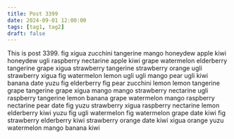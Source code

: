 ```yaml
---
title: Post 3399
date: 2024-09-01 12:00:00
tags: [tag1, tag2]
draft: false
---
```

This is post 3399.
fig
xigua
zucchini
tangerine
mango
honeydew
apple
kiwi
honeydew
ugli
raspberry
nectarine
apple
kiwi
grape
watermelon
elderberry
tangerine
grape
xigua
strawberry
tangerine
strawberry
orange
ugli
strawberry
xigua
fig
watermelon
lemon
ugli
ugli
mango
pear
ugli
kiwi
banana
date
yuzu
fig
elderberry
fig
pear
zucchini
lemon
lemon
tangerine
grape
tangerine
grape
xigua
mango
mango
strawberry
nectarine
ugli
raspberry
tangerine
lemon
banana
grape
watermelon
mango
raspberry
nectarine
pear
date
fig
yuzu
strawberry
xigua
raspberry
nectarine
lemon
elderberry
kiwi
yuzu
fig
ugli
watermelon
fig
watermelon
grape
date
kiwi
fig
strawberry
elderberry
kiwi
strawberry
orange
date
kiwi
xigua
orange
yuzu
watermelon
mango
banana
kiwi
